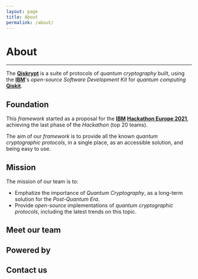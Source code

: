 ```yaml
---
layout: page
title: About
permalink: /about/
---
```


# **About**

***

The [**Qiskrypt**](https://qiskrypt.github.io/) is a suite of protocols of _quantum cryptography_ built, using the [**IBM**](https://www.ibm.com/)'s _open-source_ _Software Development Kit_ for _quantum computing_ [**Qiskit**](https://qiskit.org/).

## Foundation

This _framework_ started as a proposal for the [**IBM**](https://www.ibm.com/) [**Hackathon Europe 2021**](https://qiskithackathoneurope.bemyapp.com/), achieving the last phase of the _Hackathon_ (top 20 teams).

The aim of our _framework_ is to provide all the known _quantum cryptographic protocols_, in a single place, as an accessible solution, and being easy to use.

## Mission

The mission of our team is to:
* Emphatize the importance of _Quantum Cryptography_, as a long-term solution for the _Post-Quantum Era_.
* Provide _open-source_ implementations of _quantum cryptographic protocols_, including the latest trends on this topic.

## Meet our team

## Powered by

## Contact us